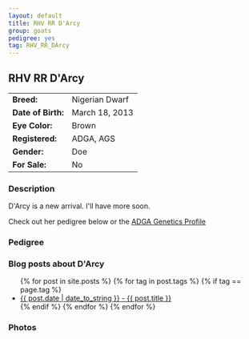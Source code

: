 ```yaml
---
layout: default
title: RHV RR D'Arcy
group: goats
pedigree: yes
tag: RHV_RR_DArcy
---
```


## RHV RR D'Arcy
| | |
|:---|:---
|**Breed:**|Nigerian Dwarf
|**Date of Birth:**|March 18, 2013
|**Eye Color:**|Brown
|**Registered:**|ADGA, AGS
|**Gender:**|Doe
|**For Sale:**|No

### Description

D'Arcy is a new arrival. I'll have more soon. 

Check out her pedigree below or the [ADGA Genetics Profile](http://www.adgagenetics.org/GoatDetail.aspx?RegNumber=D001630033)

### Pedigree

<!--<iframe src="/goats/pedigrees/RHV_RR_DArcy.html" marginwidth="0" marginheight="0" scrolling="no"></iframe>
-->

### Blog posts about D'Arcy

<ul>
  {% for post in site.posts %}
    {% for tag in post.tags %}
      {% if tag == page.tag %}
        <li>
           <a href="{{ post.url }}">{{ post.date | date_to_string }} - {{ post.title }}</a>
        </li>
      {% endif %}
    {% endfor %}
  {% endfor %}
</ul>


### Photos

<!--<img src="/images/goats/RHV_RR_DArcy/1.jpg" alt="Image of RHV RR D'Arcy" class="pic"/>
-->
